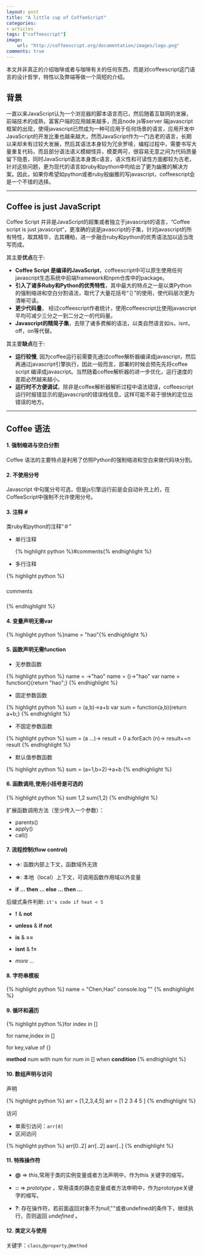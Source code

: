 ```yaml
---
layout: post
title: "A little cup of CoffeeScript"
categories:
- articles
tags: ["coffeescript"]
image:
    url: "http://coffeescript.org/documentation/images/logo.png"
comments: true
---
```


  本文并非真正的介绍咖啡或者与咖啡有关的任何东西，而是对coffeescript这门语言的设计哲学，特性以及弊端等做一个简短的介绍。
  
## 背景

  一直以来JavaScript认为一个浏览器的脚本语言而已，然后随着互联网的发展，前端技术的成熟，富客户端的应用越来越多，而且node js等server 端javascript框架的出现，使得javascript已然成为一种可应用于任何场景的语言，应用开发中JavaScript的开发比重也越来越大，然而JavaScript作为一门古老的语言，长期以来却未有过较大发展，然后其语法本身较为冗余罗嗦，编程过程中，需要书写大量重复代码，而且部分语法语义模糊怪异，模菱两可，很容易无意之间为代码质量留下隐患，同时JavaScript语法本身类c语言，语义性和可读性方面都较为古老，针对这些问题，更为现代的语言如ruby和python中均给出了更为幽雅的解决方案。因此，如果你希望如python或者ruby般幽雅的写javascript，coffeescript会是一个不错的选择。

----

## Coffee is just JavaScript

Coffee Script 并非是JavaScript的超集或者独立于javascript的语言，“Coffee script is just javascript“，更准确的说是javascript的子集，针对javascript的所有特性，取其精华，去其糟粕，进一步融合ruby和python的优秀语法加以适当改写而成。

其主要**优点**在于:
	
- **Coffee Script 是编译的JavaScript**，coffeescript中可以原生使用任何javascript生态系统中前端framework和npm仓库中的package。
- **引入了诸多Ruby和Python的优秀特性**，其中最大的特点之一是以类Python的强制缩进和空白分割语法，取代了大量花括号“｛｝”的使用，使代码层次更为清晰可读。
- **更少代码量**， 经过coffeescript作者统计，使用coffeescript比使用javascript平均可减少三分之一到二分之一的代码量。
- **Javascript的精简子集**，去除了诸多费解的语法，以类自然语言如is，isnt，off，on等代替。

其主要**缺点**在于:

- **运行较慢**, 因为coffee运行前需要先通过coffee解析器编译成javascript，然后再通过javascript引擎执行，因此一般而言，部署的时候会预先先将coffee script 编译成javascript。当然随着coffee解析器的进一步优化，运行速度的差距必然越来越小。
- **运行时不方便调试**，除非是coffee解析器解析过程中语法错误，coffeescript运行时报错显示的是javascript的错误栈信息，这样可能不易于很快的定位出错误的地方。
 
----

## Coffee 语法


#### 1. **强制缩进与空白分割** 
Coffee 语法的主要特点是利用了仿照Python的强制缩进和空白来做代码块分割。

#### 2. **不使用分号** 
Javascript 中句尾分号可选，但是js引擎运行前是会自动补充上的，在CoffeeScript中强制不允许使用分号。

#### 3. **注释 #** 

类ruby和python的注释“＃”
	
- 单行注释
	
	{% highlight python %}#comments{% endhighlight %}
	
- 多行注释
	
{% highlight python %}
###
comments
###
{% endhighlight %}

#### 4. 变量声明无需var
	
{% highlight python %}name = "hao"{% endhighlight %}

#### 5. 函数声明无需function
	
- 无参数函数
	
{% highlight python %}
name = ->"hao"
name = ()->"hao"
var name = function(){return "hao";}
{% endhighlight %}

- 固定参数函数
	
{% highlight python %}
sum = (a,b)->a+b
var sum = function(a,b){return a+b;}
{% endhighlight %}
	
- 不固定参数函数
	
{% highlight python %}
sum = (a …)-> 
	result = 0
	a.forEach (n)-> result+=n
	result
{% endhighlight %}
	
- 默认值参数函数
	
{% highlight python %}
sum = (a=1,b=2)->a+b
{% endhighlight %}

#### 6. __函数调用__,使用小括号是可选的
	
{% highlight python %}
sum 1,2
sum(1,2)
{% endhighlight %}
	
扩展函数调用方法（至少传入一个参数）：
	
- parents()
- apply()
- call()
	

#### 7. 流程控制(flow control)
	
- __->__: 函数内部上下文，函数域外无效

- __=>__: 本地（local）上下文，可调用函数作用域以外变量
	
- __if … then … else … then …__
	
后缀式条件判断: `it's code if heat < 5`
	
- __!__ & __not__
	
- __unless__ & __if not__
	
- __is__ & __==__
	
- __isnt__ & __!=__
	
- _more …_
	

#### 8. 字符串模板
	
{% highlight python %}
name = "Chen,Hao"
console.log ""
{% endhighlight %}
	

#### 9. 循环和遍历
{% highlight python %}for index in []
	
for name,index in []
	
for key,value of {}
	
__method__ num with num  for num in [] when __condition__
{% endhighlight %}	

#### 10. 数组声明与访问
	
声明
	
{% highlight python %}
arr = [1,2,3,4,5] 
arr = [1
		2
		3
		4
		5
	] 
{% endhighlight %}
	
访问
	
- 单索引访问：`arr[0]`
- 区间访问
	
{% highlight python %}
arr[0..2]
arr[..2]
aarr[..]
{% endhighlight %}
	

#### 11. 特殊操作符
	
- __@__ => *this*,常用于类的实例变量或者方法声明中，作为this 关键字的缩写。
	
- __::__ => *prototype* ，常用语类的静态变量或者方法申明中，作为prototype关键字的缩写。
	
- __?__:  存在操作符，若前面返回对象不为*null*,""或者undefined的条件下，继续执行，否则返回 *undefined* 。
	

#### 12. 类定义与使用

关键字：`class`,`@property`,`@method`
	

